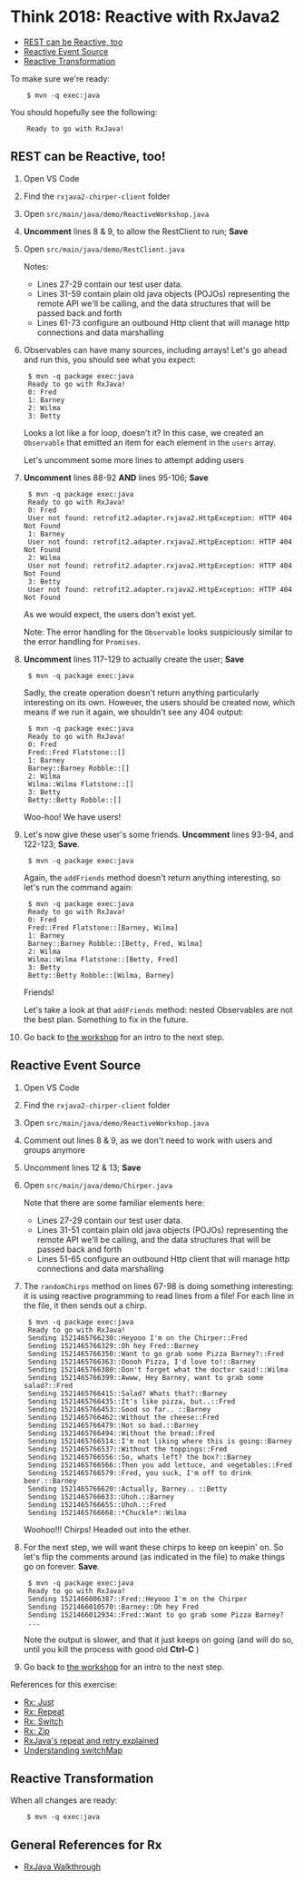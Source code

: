 # Think 2018: Reactive with RxJava2

<!-- TOC depthFrom:2 depthTo:6 withLinks:1 updateOnSave:1 orderedList:0 -->

- [REST can be Reactive, too](#rest-can-be-reactive-too)
- [Reactive Event Source](#reactive-event-source)
- [Reactive Transformation](#reactive-transformation)

<!-- /TOC -->

To make sure we're ready:

        $ mvn -q exec:java

You should hopefully see the following:

        Ready to go with RxJava!

## REST can be Reactive, too!

1. Open VS Code
2. Find the `rxjava2-chirper-client` folder
3. Open `src/main/java/demo/ReactiveWorkshop.java`
4. **Uncomment** lines 8 & 9, to allow the RestClient to run; **Save**
5. Open `src/main/java/demo/RestClient.java`

    Notes:
    * Lines 27-29 contain our test user data.
    * Lines 31-59 contain plain old java objects (POJOs) representing the remote API we'll be calling, and the data structures that will be passed back and forth
    * Lines 61-73 configure an outbound Http client that will manage http connections and data marshalling

6. Observables can have many sources, including arrays! Let's go ahead and run this, you should see what you expect:

        $ mvn -q package exec:java
        Ready to go with RxJava!
        0: Fred
        1: Barney
        2: Wilma
        3: Betty

    Looks a lot like a for loop, doesn't it? In this case, we created an `Observable` that emitted an item for each element in the `users` array.

    Let's uncomment some more lines to attempt adding users

7. **Uncomment** lines 88-92 **AND** lines 95-106; **Save**

        $ mvn -q package exec:java
        Ready to go with RxJava!
        0: Fred
        User not found: retrofit2.adapter.rxjava2.HttpException: HTTP 404 Not Found
        1: Barney
        User not found: retrofit2.adapter.rxjava2.HttpException: HTTP 404 Not Found
        2: Wilma
        User not found: retrofit2.adapter.rxjava2.HttpException: HTTP 404 Not Found
        3: Betty
        User not found: retrofit2.adapter.rxjava2.HttpException: HTTP 404 Not Found

    As we would expect, the users don't exist yet.

    Note: The error handling for the `Observable` looks suspiciously similar to the error handling for `Promises`.

8. **Uncomment** lines 117-129 to actually create the user; **Save**

        $ mvn -q package exec:java

    Sadly, the create operation doesn't return anything particularly interesting on its own. However, the users should be created now, which means if we run it again, we shouldn't see any 404 output:

        $ mvn -q package exec:java
        Ready to go with RxJava!
        0: Fred
        Fred::Fred Flatstone::[]
        1: Barney
        Barney::Barney Robble::[]
        2: Wilma
        Wilma::Wilma Flatstone::[]
        3: Betty
        Betty::Betty Robble::[]

    Woo-hoo! We have users!

9. Let's now give these user's some friends. **Uncomment** lines 93-94, and 122-123; **Save**.

        $ mvn -q package exec:java

    Again, the `addFriends` method doesn't return anything interesting, so let's run the command again:

        $ mvn -q package exec:java
        Ready to go with RxJava!
        0: Fred
        Fred::Fred Flatstone::[Barney, Wilma]
        1: Barney
        Barney::Barney Robble::[Betty, Fred, Wilma]
        2: Wilma
        Wilma::Wilma Flatstone::[Betty, Fred]
        3: Betty
        Betty::Betty Robble::[Wilma, Barney]

    Friends!

    Let's take a look at that `addFriends` method: nested Observables are not the best plan. Something to fix in the future.

10. Go back to [the workshop](https://github.com/IBM/reactive-code-workshop/blob/master/ReactiveEventSource.md) for an intro to the next step.

## Reactive Event Source

1. Open VS Code
2. Find the `rxjava2-chirper-client` folder
3. Open `src/main/java/demo/ReactiveWorkshop.java`
4. Comment out lines 8 & 9, as we don't need to work with users and groups anymore
5. Uncomment lines 12 & 13; **Save**
6. Open `src/main/java/demo/Chirper.java`

    Note that there are some familiar elements here:
    * Lines 27-29 contain our test user data.
    * Lines 31-51 contain plain old java objects (POJOs) representing the remote API we'll be calling, and the data structures that will be passed back and forth
    * Lines 51-65 configure an outbound Http client that will manage http connections and data marshalling

7. The `randomChirps` method on lines 67-98 is doing something interesting: it is using reactive programming to read lines from a file! For each line in the file, it then sends out a chirp.

        $ mvn -q package exec:java
        Ready to go with RxJava!
        Sending 1521465766230::Heyooo I'm on the Chirper::Fred
        Sending 1521465766329::Oh hey Fred::Barney
        Sending 1521465766350::Want to go grab some Pizza Barney?::Fred
        Sending 1521465766363::Ooooh Pizza, I'd love to!::Barney
        Sending 1521465766380::Don't forget what the doctor said!::Wilma
        Sending 1521465766399::Awww, Hey Barney, want to grab some salad?::Fred
        Sending 1521465766415::Salad? Whats that?::Barney
        Sending 1521465766435::It's like pizza, but..::Fred
        Sending 1521465766453::Good so far.. ::Barney
        Sending 1521465766462::Without the cheese::Fred
        Sending 1521465766479::Not so bad.::Barney
        Sending 1521465766494::Without the bread::Fred
        Sending 1521465766514::I'm not liking where this is going::Barney
        Sending 1521465766537::Without the toppings::Fred
        Sending 1521465766556::So, whats left? the box?::Barney
        Sending 1521465766566::Then you add lettuce, and vegetables::Fred
        Sending 1521465766579::Fred, you suck, I'm off to drink beer.::Barney
        Sending 1521465766620::Actually, Barney.. ::Betty
        Sending 1521465766633::Uhoh.::Barney
        Sending 1521465766655::Uhoh.::Fred
        Sending 1521465766668::*Chuckle*::Wilma

    Woohoo!!! Chirps! Headed out into the ether.

8. For the next step, we will want these chirps to keep on keepin' on. So let's flip the comments around (as indicated in the file) to make things go on forever. **Save**.

        $ mvn -q package exec:java
        Ready to go with RxJava!
        Sending 1521466006387::Fred::Heyooo I'm on the Chirper
        Sending 1521466010570::Barney::Oh hey Fred
        Sending 1521466012934::Fred::Want to go grab some Pizza Barney?
        ...

    Note the output is slower, and that it just keeps on going (and will do so, until you kill the process with good old **Ctrl-C** )

9. Go back to [the workshop](https://github.com/IBM/reactive-code-workshop/blob/master/ReactiveTransformation.md) for an intro to the next step.

References for this exercise:

* [Rx: Just](http://reactivex.io/documentation/operators/just.html)
* [Rx: Repeat](http://reactivex.io/documentation/operators/repeat.html)
* [Rx: Switch](http://reactivex.io/documentation/operators/switch.html)
* [Rx: Zip](http://reactivex.io/documentation/operators/zip.html)
* [RxJava's repeat and retry explained](http://blog.danlew.net/2016/01/25/rxjavas-repeatwhen-and-retrywhen-explained/)
* [Understanding switchMap](https://github.com/mgp/effective-rxjava/blob/master/items/understand-switch-map.md)

## Reactive Transformation


When all changes are ready:

        $ mvn -q exec:java


## General References for Rx

* [RxJava Walkthrough](https://balamaci.github.io/rxjava-walkthrough)
